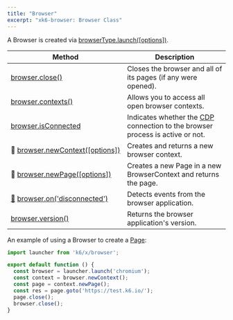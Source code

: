 ```yaml
---
title: "Browser"
excerpt: "xk6-browser: Browser Class"
---
```


A Browser is created via [browserType.launch([options])](/javascript-api/xk6-browser/browsertype/#browsertype-launch-options).

| Method                                                                                         | Description                                                                                                     |
| ---------------------------------------------------------------------------------------------- | --------------------------------------------------------------------------------------------------------------- |
| <nobr>[browser.close()](/javascript-api/xk6-browser/browser/close)</nobr>                                   | Closes the browser and all of its pages (if any were opened).                                                   |
| <nobr>[browser.contexts()](/javascript-api/xk6-browser/browser/contexts)</nobr>                             | Allows you to access all open browser contexts.                                                                 |
| <nobr>[browser.isConnected](/javascript-api/xk6-browser/browser/isconnected)</nobr>                         | Indicates whether the [CDP](https://chromedevtools.github.io/devtools-protocol/) connection to the browser process is active or not.                          |
| <nobr><span title="Work in progress">🚧</span> [browser.newContext([options])](/javascript-api/xk6-browser/browser/newcontext/)</nobr>               | Creates and returns a new browser context.                                                                      |
| <nobr><span title="Work in progress">🚧</span> [browser.newPage([options])](/javascript-api/xk6-browser/browser/newpage)</nobr>                      | Creates a new Page in a new BrowserContext and returns the page.                                                |
| <nobr><span title="Work in progress">[🚧](https://github.com/grafana/xk6-browser/issues/96)</span> [browser.on('disconnected')](/javascript-api/xk6-browser/browser/on)</nobr>                       | Detects events from the browser application. |
| <nobr>[browser.version()](/javascript-api/xk6-browser/browser/version)</nobr>                               | Returns the browser application's version.                                                                      |

An example of using a Browser to create a [Page](/javascript-api/xk6-browser/page):

```javascript
import launcher from 'k6/x/browser';

export default function () {
  const browser = launcher.launch('chromium');
  const context = browser.newContext();
  const page = context.newPage();
  const res = page.goto('https://test.k6.io/');
  page.close();
  browser.close();
}
```
